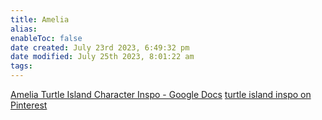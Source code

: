 ```yaml
---
title: Amelia
alias: 
enableToc: false
date created: July 23rd 2023, 6:49:32 pm
date modified: July 25th 2023, 8:01:22 am
tags: 
---
```

[Amelia Turtle Island Character Inspo - Google Docs](https://docs.google.com/document/d/1rJP9-WxMRLG8i8GbymIbNJX8DN1nHHUnOp8tRn5Mcq0/edit)
[turtle island inspo on Pinterest](https://www.pinterest.com/ameliarbrooks/turtle-island-inspo/)